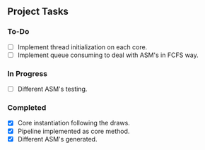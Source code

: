 ## Project Tasks

### To-Do
- [ ] Implement thread initialization on each core.
- [ ] Implement queue consuming to deal with ASM's in FCFS way.

### In Progress
- [ ] Different ASM's testing.

### Completed
- [x] Core instantiation following the draws.
- [x] Pipeline implemented as core method.
- [x] Different ASM's generated.
